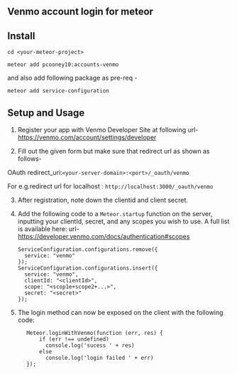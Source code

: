 ## Venmo account login for meteor

## Install

`cd <your-meteor-project>`

`meteor add pcooney10:accounts-venmo`

and also add following package as pre-req -

`meteor add service-configuration`


## Setup and Usage
1. Register your app with Venmo Developer Site at following url- https://venmo.com/account/settings/developer

2. Fill out the given form but make sure that redirect url as shown as follows-

  OAuth redirect_uri:`<your-server-domain>:<port>/_oauth/venmo`

  For e.g.redirect url for localhost : `http://localhost:3000/_oauth/venmo`

3. After registration, note down the clientid and client secret.
4. Add the following code to a `Meteor.startup` function on the server, inputting your clientId, secret, and any scopes you wish to use. A full list is available here: url- https://developer.venmo.com/docs/authentication#scopes

    ```
    ServiceConfiguration.configurations.remove({
      service: "venmo"
    });
    ServiceConfiguration.configurations.insert({
      service: "venmo",
      clientId: "<clientId>",
      scope: "<scop1e+scope2+...>",
      secret: "<secret>"
    });
    ```

5. The login method can now be exposed on the client with the following code:
```
      Meteor.loginWithVenmo(function (err, res) {
          if (err !== undefined)
            console.log('sucess ' + res)
          else
            console.log('login failed ' + err)
      });
```